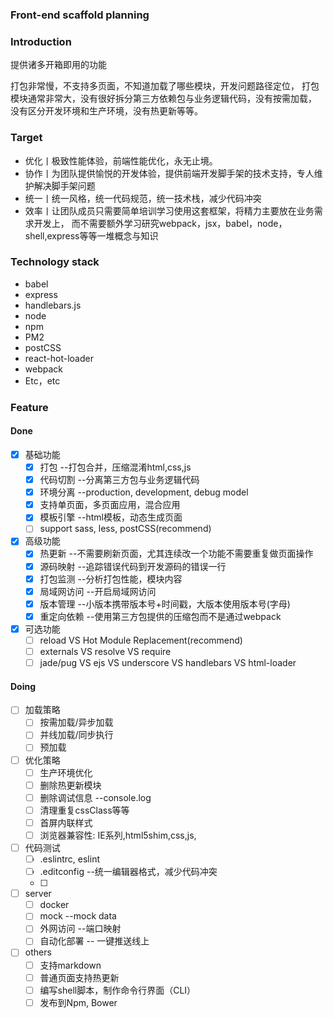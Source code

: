 ### Front-end scaffold planning

### Introduction

提供诸多开箱即用的功能

打包非常慢，不支持多页面，不知道加载了哪些模块，开发问题路径定位，
打包模块通常非常大，没有很好拆分第三方依赖包与业务逻辑代码，没有按需加载， 
没有区分开发环境和生产环境，没有热更新等等。
   
### Target

* 优化丨极致性能体验，前端性能优化，永无止境。  
* 协作丨为团队提供愉悦的开发体验，提供前端开发脚手架的技术支持，专人维护解决脚手架问题
* 统一丨统一风格，统一代码规范，统一技术栈，减少代码冲突
* 效率丨让团队成员只需要简单培训学习使用这套框架，将精力主要放在业务需求开发上，
  而不需要额外学习研究webpack，jsx，babel，node，shell,express等等一堆概念与知识

### Technology stack

* babel
* express
* handlebars.js
* node
* npm 
* PM2
* postCSS
* react-hot-loader
* webpack
* Etc，etc

### Feature

#### Done 

- [x] 基础功能
   - [x] 打包 --打包合并，压缩混淆html,css,js
   - [x] 代码切割 --分离第三方包与业务逻辑代码
   - [x] 环境分离 --production, development, debug model
   - [x] 支持单页面，多页面应用，混合应用
   - [x] 模板引擎 --html模板，动态生成页面
   - [ ] support sass, less, postCSS(recommend)
- [x] 高级功能
   - [x] 热更新 --不需要刷新页面，尤其连续改一个功能不需要重复做页面操作
   - [x] 源码映射 --追踪错误代码到开发源码的错误一行
   - [x] 打包监测 --分析打包性能，模块内容
   - [x] 局域网访问  --开启局域网访问
   - [x] 版本管理 --小版本携带版本号+时间戳，大版本使用版本号(字母)
   - [x] 重定向依赖 --使用第三方包提供的压缩包而不是通过webpack   
- [x] 可选功能  
   - [ ] reload VS Hot Module Replacement(recommend)
   - [ ] externals VS resolve VS require
   - [ ] jade/pug VS ejs VS underscore VS handlebars VS html-loader

#### Doing

- [ ] 加载策略
   - [ ] 按需加载/异步加载
   - [ ] 并线加载/同步执行
   - [ ] 预加载
- [ ] 优化策略 
   - [ ] 生产环境优化
   - [ ] 删除热更新模块
   - [ ] 删除调试信息  --console.log
   - [ ] 清理重复cssClass等等
   - [ ] 首屏内联样式
   - [ ] 浏览器兼容性: IE系列,html5shim,css,js,
- [ ] 代码测试
   - [ ] .eslintrc, eslint
   - [ ] .editconfig --统一编辑器格式，减少代码冲突
   - [ ]
- [ ] server
   - [ ] docker
   - [ ] mock  --mock data
   - [ ] 外网访问  --端口映射
   - [ ] 自动化部署  -- 一键推送线上
- [ ] others
   - [ ] 支持markdown
   - [ ] 普通页面支持热更新
   - [ ] 编写shell脚本，制作命令行界面（CLI）
   - [ ] 发布到Npm, Bower
